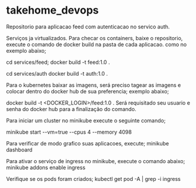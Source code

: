 # takehome_devops

Repositorio para aplicacao feed com autenticacao no servico auth.

Serviços ja virtualizados. Para checar os containers, baixe o repositorio, execute o comando de docker build 
na pasta de cada aplicacao. como no exemplo abaixo;

cd services/feed;
docker build -t feed:1.0 .

cd services/auth
docker build -t auth:1.0 .

Para o kubernetes baixar as imagens, será preciso tagear as imagens e colocar dentro do docker hub de sua preferencia;
exemplo abaixo;

docker build -t <DOCKER_LOGIN>/feed:1.0 .
Será requisitado seu usuario e senha do docker hub para a finalização do comando. 


Para iniciar um cluster no minikube execute o seguinte comando;

minikube start --vm=true --cpus 4 --memory 4098

Para verificar de modo grafico suas aplicacoes, execute;
minikube dashboard

Para ativar o serviço de ingress no minikube, execute o comando abaixo;
minikube addons enable ingress

Verifique se os pods foram criados;
kubectl get pod -A | grep -i ingress



